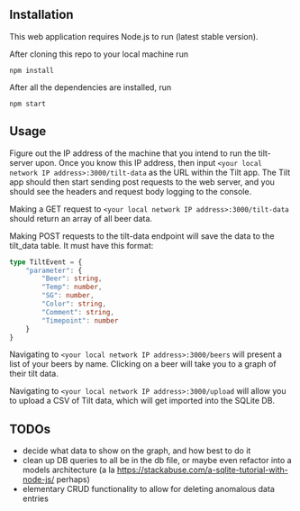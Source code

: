 ## Installation

This web application requires Node.js to run (latest stable version).

After cloning this repo to your local machine run

`npm install`

After all the dependencies are installed, run

`npm start`

## Usage

Figure out the IP address of the machine that you intend to run the tilt-server upon. Once you know this IP address, then input `<your local network IP address>:3000/tilt-data` as the URL within the Tilt app. The Tilt app should then start sending post requests to the web server, and you should see the headers and request body logging to the console.

Making a GET request to `<your local network IP address>:3000/tilt-data` should return an array of all beer data.

Making POST requests to the tilt-data endpoint will save the data to the tilt_data table. It must have this format:

```typescript
type TiltEvent = {
    "parameter": {
        "Beer": string,
        "Temp": number,
        "SG": number,
        "Color": string,
        "Comment": string,
        "Timepoint": number
    }
}
```

Navigating to `<your local network IP address>:3000/beers` will present a list of your beers by name. Clicking on a beer will take you to a graph of their tilt data.

Navigating to `<your local network IP address>:3000/upload` will allow you to upload a CSV of Tilt data, which will get imported into the SQLite DB.

## TODOs

- decide what data to show on the graph, and how best to do it
- clean up DB queries to all be in the db file, or maybe even refactor into a models architecture (a la https://stackabuse.com/a-sqlite-tutorial-with-node-js/ perhaps)
- elementary CRUD functionality to allow for deleting anomalous data entries
